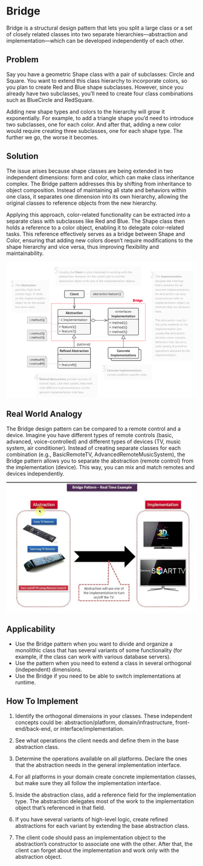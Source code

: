 # Bridge
Bridge is a structural design pattern that lets you split a large class or a set of closely related classes into two separate hierarchies—abstraction and implementation—which can be developed independently of each other.

## Problem
Say you have a geometric Shape class with a pair of subclasses: Circle and Square. You want to extend this class hierarchy to incorporate colors, so you plan to create Red and Blue shape subclasses. However, since you already have two subclasses, you’ll need to create four class combinations such as BlueCircle and RedSquare.

Adding new shape types and colors to the hierarchy will grow it exponentially. For example, to add a triangle shape you’d need to introduce two subclasses, one for each color. And after that, adding a new color would require creating three subclasses, one for each shape type. The further we go, the worse it becomes.

## Solution
The issue arises because shape classes are being extended in two independent dimensions: form and color, which can make class inheritance complex. The Bridge pattern addresses this by shifting from inheritance to object composition. Instead of maintaining all state and behaviors within one class, it separates one dimension into its own hierarchy, allowing the original classes to reference objects from the new hierarchy.

Applying this approach, color-related functionality can be extracted into a separate class with subclasses like Red and Blue. The Shape class then holds a reference to a color object, enabling it to delegate color-related tasks. This reference effectively serves as a bridge between Shape and Color, ensuring that adding new colors doesn’t require modifications to the shape hierarchy and vice versa, thus improving flexibility and maintainability.

![img.png](img.png)

## Real World Analogy
The Bridge design pattern can be compared to a remote control and a device. Imagine you have different types of remote controls (basic, advanced, voice-controlled) and different types of devices (TV, music system, air conditioner). Instead of creating separate classes for each combination (e.g., BasicRemoteTV, AdvancedRemoteMusicSystem), the Bridge pattern allows you to separate the abstraction (remote control) from the implementation (device). This way, you can mix and match remotes and devices independently.

![img_1.png](img_1.png)

## Applicability
- Use the Bridge pattern when you want to divide and organize a monolithic class that has several variants of some functionality (for example, if the class can work with various database servers).
- Use the pattern when you need to extend a class in several orthogonal (independent) dimensions.
- Use the Bridge if you need to be able to switch implementations at runtime.

## How To Implement
1. Identify the orthogonal dimensions in your classes. These independent concepts could be: abstraction/platform, domain/infrastructure, front-end/back-end, or interface/implementation.

2. See what operations the client needs and define them in the base abstraction class.

3. Determine the operations available on all platforms. Declare the ones that the abstraction needs in the general implementation interface.

4. For all platforms in your domain create concrete implementation classes, but make sure they all follow the implementation interface.

5. Inside the abstraction class, add a reference field for the implementation type. The abstraction delegates most of the work to the implementation object that’s referenced in that field.

6. If you have several variants of high-level logic, create refined abstractions for each variant by extending the base abstraction class.

7. The client code should pass an implementation object to the abstraction’s constructor to associate one with the other. After that, the client can forget about the implementation and work only with the abstraction object.
